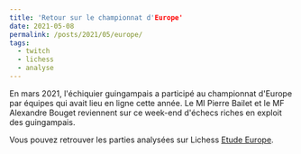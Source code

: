 ```yaml
---
title: 'Retour sur le championnat d'Europe'
date: 2021-05-08
permalink: /posts/2021/05/europe/
tags:
  - twitch
  - lichess
  - analyse
---
```



En mars 2021, l'échiquier guingampais a participé au championnat d'Europe par équipes qui avait lieu en ligne cette année. 
Le MI Pierre Bailet et le MF Alexandre Bouget reviennent sur ce week-end d'échecs riches en exploit des guingampais.

Vous pouvez retrouver les parties analysées sur Lichess [Etude Europe](https://lichess.org/study/CNSJcg4N).
